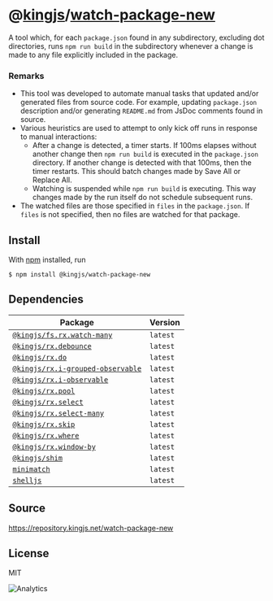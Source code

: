 # @[kingjs][@kingjs]/[watch-package-new][ns0]
A tool which, for each `package.json` found in any subdirectory, excluding dot directories, runs  `npm run build`  in the subdirectory whenever a change  is made to any file explicitly included in the package.




### Remarks
 - This tool was developed to automate manual tasks  that updated and/or generated files from source code. For example, updating `package.json` description and/or generating `README.md` from JsDoc comments found in source.
 - Various heuristics are used to attempt to only kick off runs in response to manual interactions:
   - After a change is detected, a timer starts. If 100ms elapses without another change then `npm run build` is executed in the `package.json` directory. If another change is detected with that 100ms, then the timer restarts. This should batch changes made by Save All or Replace All.
   - Watching is suspended while `npm run build` is executing. This way changes made by the run itself do not schedule subsequent runs.
 - The watched files are those specified in `files` in the `package.json`. If `files` is not specified, then no files  are watched for that package.

## Install
With [npm](https://npmjs.org/) installed, run
```
$ npm install @kingjs/watch-package-new
```
## Dependencies
|Package|Version|
|---|---|
|[`@kingjs/fs.rx.watch-many`](https://www.npmjs.com/package/@kingjs/fs.rx.watch-many)|`latest`|
|[`@kingjs/rx.debounce`](https://www.npmjs.com/package/@kingjs/rx.debounce)|`latest`|
|[`@kingjs/rx.do`](https://www.npmjs.com/package/@kingjs/rx.do)|`latest`|
|[`@kingjs/rx.i-grouped-observable`](https://www.npmjs.com/package/@kingjs/rx.i-grouped-observable)|`latest`|
|[`@kingjs/rx.i-observable`](https://www.npmjs.com/package/@kingjs/rx.i-observable)|`latest`|
|[`@kingjs/rx.pool`](https://www.npmjs.com/package/@kingjs/rx.pool)|`latest`|
|[`@kingjs/rx.select`](https://www.npmjs.com/package/@kingjs/rx.select)|`latest`|
|[`@kingjs/rx.select-many`](https://www.npmjs.com/package/@kingjs/rx.select-many)|`latest`|
|[`@kingjs/rx.skip`](https://www.npmjs.com/package/@kingjs/rx.skip)|`latest`|
|[`@kingjs/rx.where`](https://www.npmjs.com/package/@kingjs/rx.where)|`latest`|
|[`@kingjs/rx.window-by`](https://www.npmjs.com/package/@kingjs/rx.window-by)|`latest`|
|[`@kingjs/shim`](https://www.npmjs.com/package/@kingjs/shim)|`latest`|
|[`minimatch`](https://www.npmjs.com/package/minimatch)|`latest`|
|[`shelljs`](https://www.npmjs.com/package/shelljs)|`latest`|
## Source
https://repository.kingjs.net/watch-package-new
## License
MIT

![Analytics](https://analytics.kingjs.net/watch-package-new)

[@kingjs]: https://www.npmjs.com/package/kingjs
[ns0]: https://www.npmjs.com/package/@kingjs/watch-package-new
